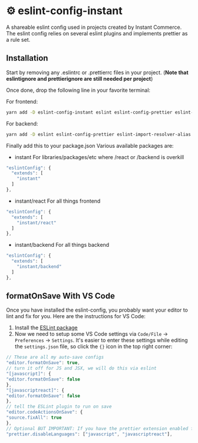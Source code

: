 # ⚙️ eslint-config-instant

A shareable eslint config used in projects created by Instant Commerce. The eslint config relies on several eslint plugins and implements prettier as a rule set.

## Installation

Start by removing any .eslintrc or .prettierrc files in your project. (**Note that eslintignore and prettierignore are still needed per project**)

Once done, drop the following line in your favorite terminal:

For frontend:
```bash
yarn add -D eslint-config-instant eslint eslint-config-prettier eslint-plugin-jsx-a11y eslint-plugin-prettier eslint-plugin-react eslint-plugin-import eslint-import-resolver-alias eslint-plugin-react-hooks eslint-plugin-mdx prettier
```

For backend:
```bash
yarn add -D eslint eslint-config-prettier eslint-import-resolver-alias eslint-plugin-import eslint-plugin-prettier
```

Finally add this to your package.json
Various available packages are:

- instant
For libraries/packages/etc where /react or /backend is overkill

```js
"eslintConfig": {
  "extends": [
    "instant"
  ]
},
```

- instant/react
For all things frontend

```js
"eslintConfig": {
  "extends": [
    "instant/react"
  ]
},
```

- instant/backend
For all things backend

```js
"eslintConfig": {
  "extends": [
    "instant/backend"
  ]
},
```

## formatOnSave With VS Code

Once you have installed the eslint-config, you probably want your editor to lint and fix for you.
Here are the instructions for VS Code:

1. Install the [ESLint package](https://marketplace.visualstudio.com/items?itemName=dbaeumer.vscode-eslint)
2. Now we need to setup some VS Code settings via `Code/File` → `Preferences` → `Settings`. It's easier to enter these settings while editing the `settings.json` file, so click the `{}` icon in the top right corner:

```js
// These are all my auto-save configs
"editor.formatOnSave": true,
// turn it off for JS and JSX, we will do this via eslint
"[javascript]": {
"editor.formatOnSave": false
},
"[javascriptreact]": {
"editor.formatOnSave": false
},
// tell the ESLint plugin to run on save
"editor.codeActionsOnSave": {
"source.fixAll": true
},
// Optional BUT IMPORTANT: If you have the prettier extension enabled for other languages like CSS and HTML, turn it off for JS since we are doing it through Eslint already
"prettier.disableLanguages": ["javascript", "javascriptreact"],
```
